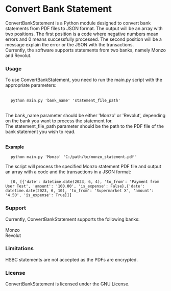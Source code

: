 <h1>Convert Bank Statement</h1>

ConvertBankStatement is a Python module designed to convert bank statements from PDF files to JSON format. The output will be an array with two positions. The first position is a code where negative numbers mean errors and 0 means successfully processed. The second position will be a message explain the error or the JSON with the transactions.</br>
Currently, the software supports statements from two banks, namely Monzo and Revolut.

<h3>Usage</h3>
To use ConvertBankStatement, you need to run the main.py script with the appropriate parameters:
</br></br>
<pre>
  <code>python main.py 'bank_name' 'statement_file_path'</code>
</pre>
</br>
The bank_name parameter should be either 'Monzo' or 'Revolut', depending on the bank you want to process the statement for. </br>
The statement_file_path parameter should be the path to the PDF file of the bank statement you wish to read.</br></br>

<b>Example</b>
</br>
<pre>
  <code>python main.py 'Monzo' 'C:/path/to/monzo_statement.pdf'</code>
</pre>

The script will process the specified Monzo statement PDF file and output an array with a code and the transactions in a JSON format:

<pre>
  <code>[0, [{'date': datetime.date(2023, 6, 4), 'to_from': 'Payment from User Test', 'amount': '100.00', 'is_expense': False},{'date': datetime.date(2023, 6, 10), 'to_from': 'Supermarket X', 'amount': '4.50', 'is_expense': True}]]</code>
</pre>

<h3>Support</h3>
Currently, ConvertBankStatement supports the following banks:</br></br>
Monzo </br>
Revolut

<h3>Limitations</h3>
HSBC statements are not accepted as the PDFs are encrypted.


<h3>License</h3>
ConvertBankStatement is licensed under the GNU License.
